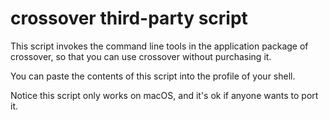 # crossover third-party script

This script invokes the command line tools in the application package of crossover, so that you can use crossover without purchasing it.

You can paste the contents of this script into the profile of your shell.

Notice this script only works on macOS, and it's ok if anyone wants to port it.
